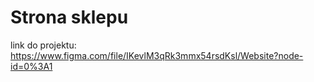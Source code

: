 # Strona sklepu

link do projektu: https://www.figma.com/file/IKevlM3qRk3mmx54rsdKsl/Website?node-id=0%3A1

